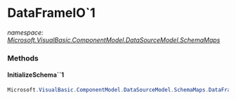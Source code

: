 ﻿# DataFrameIO`1
_namespace: [Microsoft.VisualBasic.ComponentModel.DataSourceModel.SchemaMaps](./index.md)_





### Methods

#### InitializeSchema``1
```csharp
Microsoft.VisualBasic.ComponentModel.DataSourceModel.SchemaMaps.DataFrameIO`1.InitializeSchema``1
```



